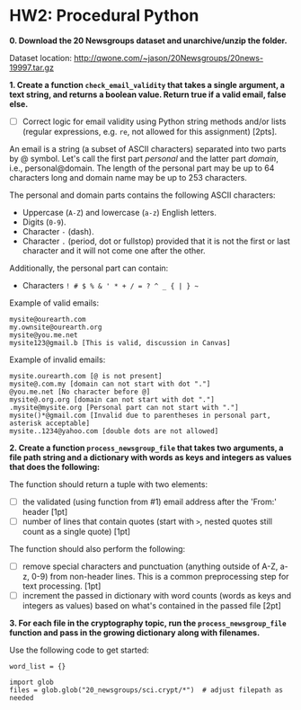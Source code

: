 # HW2: Procedural Python

**0. Download the 20 Newsgroups dataset and unarchive/unzip the folder.**

Dataset location: http://qwone.com/~jason/20Newsgroups/20news-19997.tar.gz

**1. Create a function `check_email_validity` that takes a single argument, a text string, and returns a boolean value. Return true if a valid email, false else.**

- [ ] Correct logic for email validity using Python string methods and/or lists (regular expressions, e.g. `re`, not allowed for this assignment) [2pts].

An email is a string (a subset of ASCII characters) separated into two parts by @ symbol. Let's call the first part *personal* and the latter part *domain*, i.e., personal@domain. The length of the personal part may be up to 64 characters long and domain name may be up to 253 characters.

The personal and domain parts contains the following ASCII characters:

- Uppercase (`A-Z`) and lowercase (`a-z`) English letters.
- Digits (`0-9`).
- Character `-` (dash).
- Character `.` (period, dot or fullstop) provided that it is not the first or last character and it will not come one after the other.

Additionally, the personal part can contain:

- Characters `! # $ % & ' * + / = ? ^ _ { | } ~`

Example of valid emails:

    mysite@ourearth.com
    my.ownsite@ourearth.org
    mysite@you.me.net
    mysite123@gmail.b [This is valid, discussion in Canvas]

Example of invalid emails:

    mysite.ourearth.com [@ is not present]
    mysite@.com.my [domain can not start with dot "."]
    @you.me.net [No character before @]
    mysite@.org.org [domain can not start with dot "."]
    .mysite@mysite.org [Personal part can not start with "."]
    mysite()*@gmail.com [Invalid due to parentheses in personal part, asterisk acceptable]
    mysite..1234@yahoo.com [double dots are not allowed]

**2. Create a function `process_newsgroup_file` that takes two arguments, a file path string and a dictionary with words as keys and integers as values that does the following:**

The function should return a tuple with two elements:
- [ ] the validated (using function from #1) email address after the 'From:' header [1pt]
- [ ] number of lines that contain quotes (start with `>`, nested quotes still count as a single quote) [1pt]

The function should also perform the following:
- [ ] remove special characters and punctuation (anything outside of A-Z, a-z, 0-9) from non-header lines. This is a common preprocessing step for text processing. [1pt]
- [ ] increment the passed in dictionary with word counts (words as keys and integers as values) based on what's contained in the passed file [2pt]

**3. For each file in the cryptography topic, run the `process_newsgroup_file` function and pass in the growing dictionary along with filenames.**

Use the following code to get started:

    word_list = {}

    import glob
    files = glob.glob("20_newsgroups/sci.crypt/*")  # adjust filepath as needed
